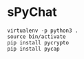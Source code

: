 # sPyChat

```
virtualenv -p python3 .
source bin/activate
pip install pycrypto
pip install pycap
```
